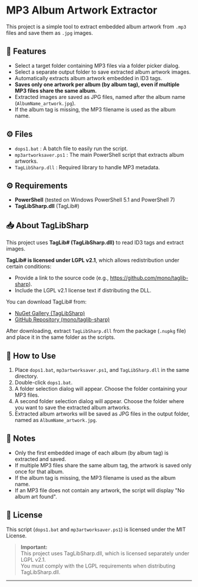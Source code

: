 # MP3 Album Artwork Extractor

This project is a simple tool to extract embedded album artwork from `.mp3` files and save them as `.jpg` images.

## 📂 Features
- Select a target folder containing MP3 files via a folder picker dialog.
- Select a separate output folder to save extracted album artwork images.
- Automatically extracts album artwork embedded in ID3 tags.
- **Saves only one artwork per album (by album tag), even if multiple MP3 files share the same album.**
- Extracted images are saved as JPG files, named after the album name (`AlbumName_artwork.jpg`).
- If the album tag is missing, the MP3 filename is used as the album name.

## ⚙️ Files
- `dops1.bat` : A batch file to easily run the script.
- `mp3artworksaver.ps1` : The main PowerShell script that extracts album artworks.
- `TagLibSharp.dll` : Required library to handle MP3 metadata.

## ⚙️ Requirements
- **PowerShell** (tested on Windows PowerShell 5.1 and PowerShell 7)
- **TagLibSharp.dll** (TagLib#)

## 📥 About TagLibSharp
This project uses **TagLib# (TagLibSharp.dll)** to read ID3 tags and extract images.

**TagLib# is licensed under LGPL v2.1**, which allows redistribution under certain conditions:
- Provide a link to the source code (e.g., https://github.com/mono/taglib-sharp).
- Include the LGPL v2.1 license text if distributing the DLL.

You can download TagLib# from:
- [NuGet Gallery (TagLibSharp)](https://www.nuget.org/packages/TagLibSharp/)
- [GitHub Repository (mono/taglib-sharp)](https://github.com/mono/taglib-sharp)

After downloading, extract `TagLibSharp.dll` from the package (`.nupkg` file) and place it in the same folder as the scripts.

## 🚀 How to Use
1. Place `dops1.bat`, `mp3artworksaver.ps1`, and `TagLibSharp.dll` in the same directory.
2. Double-click `dops1.bat`.
3. A folder selection dialog will appear. Choose the folder containing your MP3 files.
4. A second folder selection dialog will appear. Choose the folder where you want to save the extracted album artworks.
5. Extracted album artworks will be saved as JPG files in the output folder, named as `AlbumName_artwork.jpg`.

## 📝 Notes
- Only the first embedded image of each album (by album tag) is extracted and saved.
- If multiple MP3 files share the same album tag, the artwork is saved only once for that album.
- If the album tag is missing, the MP3 filename is used as the album name.
- If an MP3 file does not contain any artwork, the script will display "No album art found".

## 📜 License
This script (`dops1.bat` and `mp3artworksaver.ps1`) is licensed under the MIT License.

> **Important:**  
> This project uses TagLibSharp.dll, which is licensed separately under LGPL v2.1.  
> You must comply with the LGPL requirements when distributing TagLibSharp.dll.

---
